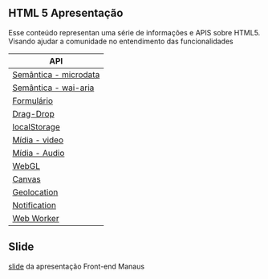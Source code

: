 ## HTML 5 Apresentação

Esse conteúdo representan uma série de informações e APIS sobre HTML5. Visando ajudar a comunidade no entendimento das funcionalidades


| API    |
| ----- |
| [Semântica - microdata](http://kirmayrtomaz.github.io/html5/semantica_microdata.html) |
| [Semântica - wai-aria](http://kirmayrtomaz.github.io/html5/semantica_wai-aria.html) |
| [Formulário](http://kirmayrtomaz.github.io/html5/projeto/index.html) |
| [Drag-Drop](http://kirmayrtomaz.github.io/html5/projeto/index2.html) |
| [localStorage](http://kirmayrtomaz.github.io/html5/projeto/index.html) |
| [Mídia - video](http://kirmayrtomaz.github.io/html5/midia_video.html) |
| [Mídia - Audio](http://kirmayrtomaz.github.io/html5/midia_audio.html) |
| [WebGL](http://kirmayrtomaz.github.io/html5/webgl/index.html) |
| [Canvas](https://uninorte.dev.fermen.to/conquiste-seu-futuro/) |
| [Geolocation](http://kirmayrtomaz.github.io/html5/geolocation.html) |
| [Notification](http://kirmayrtomaz.github.io/html5/projeto/index3.html) |
| [Web Worker](http://kirmayrtomaz.github.io/html5/projeto/webworker.html) |



## Slide

[slide](https://docs.google.com/presentation/d/1I62YNxJTVAEaD8Up5eN8VYi76ZlqN0GIbRNYz8ytI40/edit?usp=sharing) da apresentação Front-end Manaus
